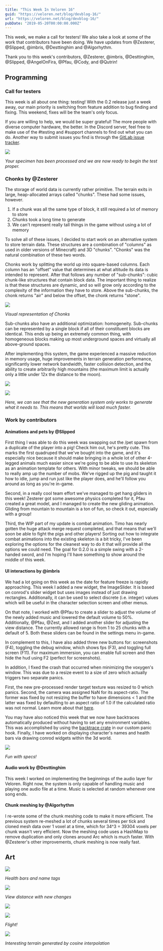 ```yaml
---
title: "This Week In Veloren 16"
guid: "https://veloren.net/blog/devblog-16/"
url: "https://veloren.net/blog/devblog-16/"
pubDate: "2019-05-20T00:00:00.000Z"
---
```


This week, we make a call for testers! We also take a look at some of the work that contributors have been doing. We have updates from @Zesterer, @Slipped, @imbris, @Desttinghim and @Algorhythm.

Thank you to this week's contributors, @Zesterer, @imbris, @Desttinghim, @Slipped, @AngelOnFira, @Pfau, @Cody, and @Qutrin!

## Programming

### Call for testers

This week is all about one thing: testing! With the 0.2 release just a week away, our main priority is switching from feature addition to bug finding and fixing. This weekend, fixes will be the team's only focus.

If you are willing to help, we would be super grateful! The more people with diverse computer hardware, the better. In the Discord server, feel free to make use of the #testing and #support channels to find out what you can do. Another way to submit issues you find is through the [GitLab issue tracker](https://gitlab.com/veloren/veloren/issues).

![](https://vignette.wikia.nocookie.net/half-life/images/8/88/GLaDOShd_Portal_2.png/revision/latest?cb=20120621172636&path-prefix=en)

_Your specimen has been processed and we are now ready to begin the test proper._

### Chonks by @Zesterer

The storage of world data is currently rather primitive. The terrain exits in large, heap-allocated arrays called "chunks". These had some issues, however.

1.  If a chunk was all the same type of block, it still required a lot of memory to store
2.  Chunks took a long time to generate
3.  We can't represent really tall things in the game without using a lot of memory

To solve all of these issues, I decided to start work on an alternative system to store terrain data. These structures are a combination of "columns" as used in older versions of Minecraft) and 3D "chunks". "Chonks" was the natural combination of these two words.

Chonks work by splitting the world up into square-based columns. Each column has an "offset" value that determines at what altitude its data is intended to represent. After that follows any number of "sub-chunks": cubic chunk-like structures that contain block data. The important thing to realize is that these structures are dynamic, and so will grow only according to the complexity of the information they have to store. Above the sub-chunks, the chonk returns "air" and below the offset, the chonk returns "stone".

![](https://s3.eu-central-2.wasabisys.com/veloren-blog/cdn/539518074106413056/580130550937944084/unknown.png)

_Visual representation of Chonks_

Sub-chunks also have an additional optimization: homogeneity. Sub-chunks can be represented by a single block if all of their constituent blocks are identical. This ends up being an extremely common thing, with homogeneous blocks making up most underground spaces and virtually all above-ground spaces.

After implementing this system, the game experienced a massive reduction in memory usage, huge improvements in terrain generation performance, significantly lower network bandwidth, faster collision detection, and the ability to create arbitrarily high mountains (the maximum limit is actually only a little under 12x the distance to the moon).

![](https://s3.eu-central-2.wasabisys.com/veloren-blog/cdn/523568428905398283/580025873814781962/unknown.png)

![](https://s3.eu-central-2.wasabisys.com/veloren-blog/cdn/523568428905398283/579829649048207379/image.png)

_Here, we can see that the new generation system only works to generate what it needs to. This means that worlds will load much faster._

### Work by contributors

#### Animations and pets by @Slipped

First thing I was able to do this week was swapping out the /pet spawn from a duplicate of the player into a pig! Check him out, he's pretty cute. This marks the first quadruped that we've bought into the game, and it's especially nice because it should make bringing in a whole lot of other 4-legged animals much easier since we're going to be able to use its skeleton as an animation template for others. With minor tweaks, we should be able to really amp up the number of mobs. We've rigged up the pig and taught it how to idle, jump and run just like the player does, and he'll follow you around as long as you're in-game.

Second, in a really cool team effort we've managed to get hang gliders in this week! Zesterer got some awesome physics completed for it, Pfau created a great model, and I managed to create the new gliding animation. Gliding from mountain to mountain is a ton of fun, so check it out, especially with a group!

Third, the WIP part of my update is combat animation. Timo has nearly gotten the huge attack merge request completed, and that means that we'll soon be able to fight the pigs and other players! Sorting out how to integrate combat animations into the existing skeleton is a bit tricky, I've been exploring the options for the cleanest way to do it that will provide all the options we could need. The goal for 0.2.0 is a simple swing with a 2-handed sword, and I'm hoping I'll have something to show around the middle of this week.

#### UI interactions by @imbris

We had a lot going on this week as the date for feature freeze is rapidly approaching. This week I added a new widget, the ImageSlider. It is based on conrod's slider widget but uses images instead of just drawing rectangles. Additionally, it can be used to select discrete (i.e. integer) values which will be useful in the character selection screen and other menus.

On that note, I worked with @Pfau to create a slider to adjust the volume of the newly added music and lowered the default volume to 50%. Additionally, @Pfau, @Zest, and I added another slider for adjusting the view distance. The currently allowed range is from 1 to 25 chunks with a default of 5. Both these sliders can be found in the settings menu in-game.

In complement to this, I have also added three new buttons for: screenshots (F4), toggling the debug window, which shows fps (F3), and toggling full screen (F11). For maximum immersion, you can enable full screen and then hide the hud using F2 (perfect for screenshots).

In addition, I fixed the crash that occurred when minimizing the voxygen's window. This was due to a resize event to a size of zero which actually triggers two separate panics.

First, the new pre-processed render target texture was resized to 0 which panics. Second, the camera was assigned NaN for its aspect-ratio. The former was fixed by not resizing the buffer to have dimensions < 1 and the latter was fixed by defaulting to an aspect ratio of 1.0 if the calculated ratio was not normal. Learn more about that [here](https://doc.rust-lang.org/std/primitive.f32.html#method.is_normal).

You may have also noticed this week that we now have backtraces automatically produced without having to set any environment variables. This was accomplished by using the [backtrace crate](https://crates.io/crates/backtrace) in our custom panic hook. Finally, I have worked on displaying character's names and health bars via drawing conrod widgets within the 3d world.

![](https://s3.eu-central-2.wasabisys.com/veloren-blog/cdn/449650240350453760/579712435817152522/unknown.png)

_Fun with specs!_

#### Audio work by @Desttinghim

This week I worked on implementing the beginnings of the audio layer for Veloren. Right now, the system is only capable of handling music and playing one audio file at a time. Music is selected at random whenever one song ends.

#### Chunk meshing by @Algorhythm

I re-wrote some of the chunk meshing code to make it more efficient. The previous system re-meshed a lot of chunks several times per tick and cloned mesh data over 1 voxel at a time, which for 34^3 = 39304 voxels per chunk wasn't very efficient. Now the meshing code uses a HashMap to remove duplication and only clones around Arc which is much faster. With @Zesterer's other improvements, chunk meshing is now really fast.

## Art

![](https://s3.eu-central-2.wasabisys.com/veloren-blog/cdn/548997130774380544/579925416471560214/screenshot_1558333148007.png)

_Health bars and name tags_

![](https://s3.eu-central-2.wasabisys.com/veloren-blog/cdn/548997130774380544/579926729758474250/screenshot_1558335672982.png)

_View distance with new changes_

![](https://s3.eu-central-2.wasabisys.com/veloren-blog/cdn/523568428905398283/579914157550338070/screenshot_1558329169265.png)

![](https://s3.eu-central-2.wasabisys.com/veloren-blog/cdn/523568428905398283/579355989375975434/unknown.png)

_Flight!_

![](https://s3.eu-central-2.wasabisys.com/veloren-blog/cdn/523568428905398283/579816852503527424/image.png)

_Interesting terrain generated by cosine interpolation_
